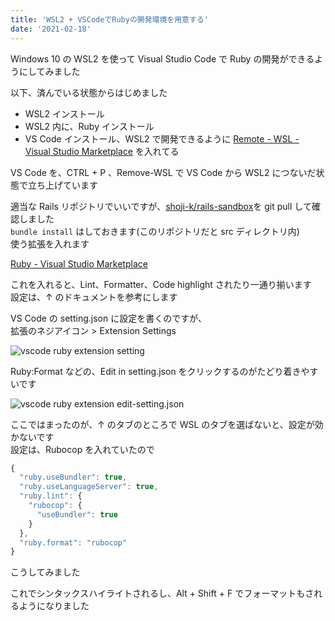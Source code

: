 ```yaml
---
title: 'WSL2 + VSCodeでRubyの開発環境を用意する'
date: '2021-02-18'
---
```


Windows 10 の WSL2 を使って Visual Studio Code で Ruby の開発ができるようにしてみました

以下、済んでいる状態からはじめました

- WSL2 インストール
- WSL2 内に、Ruby インストール
- VS Code インストール、WSL2 で開発できるように [Remote \- WSL \- Visual Studio Marketplace](https://marketplace.visualstudio.com/items?itemName=ms-vscode-remote.remote-wsl) を入れてる

VS Code を、CTRL + P 、Remove-WSL で VS Code から WSL2 につないだ状態で立ち上げています

適当な Rails リポジトリでいいですが、[shoji\-k/rails\-sandbox](https://github.com/shoji-k/rails-sandbox)を git pull して確認しました  
`bundle install` はしておきます(このリポジトリだと src ディレクトリ内)  
使う拡張を入れます

[Ruby \- Visual Studio Marketplace](https://marketplace.visualstudio.com/items?itemName=rebornix.Ruby)

これを入れると、Lint、Formatter、Code highlight されたり一通り揃います  
設定は、↑ のドキュメントを参考にします

VS Code の setting.json に設定を書くのですが、  
拡張のネジアイコン > Extension Settings

![vscode ruby extension setting](/wsl2-vscode-ruby/vscode-ruby-extension-setting.png)

Ruby:Format などの、Edit in setting.json をクリックするのがたどり着きやすいです

![vscode ruby extension edit-setting.json](/wsl2-vscode-ruby/vscode-ruby-extension-edit-setting-json.png)

ここではまったのが、↑ のタブのところで WSL のタブを選ばないと、設定が効かないです  
設定は、Rubocop を入れていたので

```js
{
  "ruby.useBundler": true,
  "ruby.useLanguageServer": true,
  "ruby.lint": {
    "rubocop": {
      "useBundler": true
    }
  },
  "ruby.format": "rubocop"
}
```

こうしてみました

これでシンタックスハイライトされるし、Alt + Shift + F でフォーマットもされるようになりました
